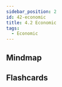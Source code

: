 ```yaml
---
sidebar_position: 2
id: 42-economic
title: 4.2 Economic
tags:
  - Economic
---
```


## Mindmap





## Flashcards



